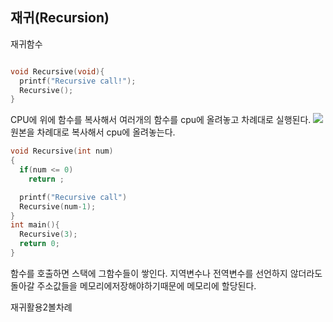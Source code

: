 ## 재귀(Recursion)

재귀함수
```c

void Recursive(void){
  printf("Recursive call!");
  Recursive();
}
```
CPU에 위에 함수를 복사해서 여러개의 함수를 cpu에 올려놓고 차례대로 실행된다.
![](http://i.imgur.com/bZY5HoM.png)
원본을 차례대로 복사해서 cpu에 올려놓는다.

```c
void Recursive(int num)
{
  if(num <= 0)
    return ;

  printf("Recursive call")
  Recursive(num-1);
}
int main(){
  Recursive(3);
  return 0;
}
```
함수를 호출하면 스택에 그함수들이 쌓인다. 지역변수나 전역변수를 선언하지 않더라도 돌아갈 주소값들을 메모리에저장해야하기때문에 메모리에 할당된다.

재귀활용2볼차례

